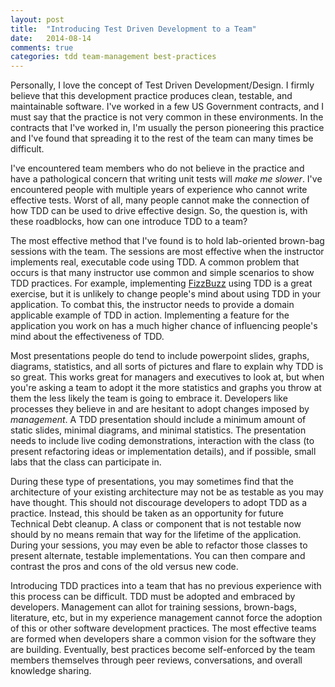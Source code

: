 ```yaml
---
layout: post
title:  "Introducing Test Driven Development to a Team"
date:   2014-08-14
comments: true
categories: tdd team-management best-practices
---
```

Personally, I love the concept of Test Driven Development/Design. I firmly believe that this development practice produces clean, testable, and maintainable software. I've worked in a few US Government contracts, and I must say that the practice is not very common in these environments. In the contracts that I've worked in, I'm usually the person pioneering this practice and I've found that spreading it to the rest of the team can many times be difficult.

I've encountered team members who do not believe in the practice and have a pathological concern that writing unit tests will *make me slower*. I've encountered people with multiple years of experience who cannot write effective tests. Worst of all, many people cannot make the connection of how TDD can be used to drive effective design. So, the question is, with these roadblocks, how can one introduce TDD to a team?

The most effective method that I've found is to hold lab-oriented brown-bag sessions with the team. The sessions are most effective when the instructor implements real, executable code using TDD. A common problem that occurs is that many instructor use common and simple scenarios to show TDD practices. For example, implementing [FizzBuzz](http://blog.codinghorror.com/why-cant-programmers-program/) using TDD is a great exercise, but it is unlikely to change people's mind about using TDD in your application. To combat this, the instructor needs to provide a domain applicable example of TDD in action. Implementing a feature for the application you work on has a much higher chance of influencing people's mind about the effectiveness of TDD.

Most presentations people do tend to include powerpoint slides, graphs, diagrams, statistics, and all sorts of pictures and flare to explain why TDD is so great. This works great for managers and executives to look at, but when you're asking a team to adopt it the more statistics and graphs you throw at them the less likely the team is going to embrace it. Developers like processes they believe in and are hesitant to adopt changes imposed by *management*. A TDD presentation should include a minimum amount of static slides, minimal diagrams, and minimal statistics. The presentation needs to include live coding demonstrations, interaction with the class (to present refactoring ideas or implementation details), and if possible, small labs that the class can participate in.

During these type of presentations, you may sometimes find that the architecture of your existing architecture may not be as testable as you may have thought. This should not discourage developers to adopt TDD as a practice. Instead, this should be taken as an opportunity for future Technical Debt cleanup. A class or component that is not testable now should by no means remain that way for the lifetime of the application. During your sessions, you may even be able to refactor those classes to present alternate, testable implementations. You can then compare and contrast the pros and cons of the old versus new code.

Introducing TDD practices into a team that has no previous experience with this process can be difficult. TDD must be adopted and embraced by developers. Management can allot for training sessions, brown-bags, literature, etc, but in my experience management cannot force the adoption of this or other software development practices. The most effective teams are formed when developers share a common vision for the software they are building. Eventually, best practices become self-enforced by the team members themselves through peer reviews, conversations, and overall knowledge sharing.  
